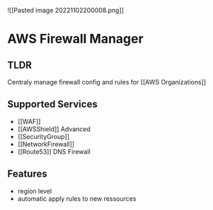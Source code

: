 ![[Pasted image 20221102200008.png]]
# AWS Firewall Manager

## TLDR
Centraly manage firewall config and rules for [[AWS Organizations]]

## Supported Services
- [[WAF]]
- [[AWSShield]] Advanced
- [[SecurityGroup]]
- [[NetworkFirewall]]
- [[Route53]] DNS Firewall

## Features
- region level
- automatic apply rules to new ressources